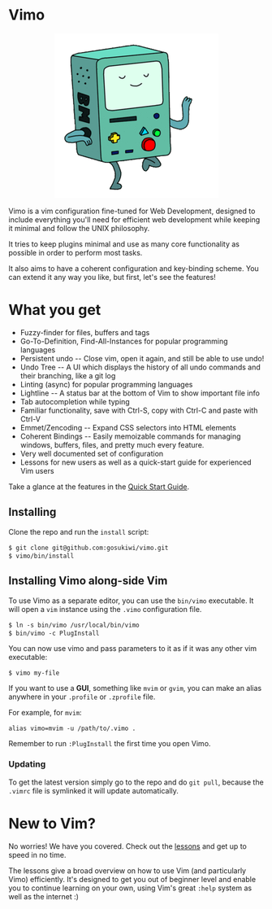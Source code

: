 # Vimo

<p align="center">
  <img src="img/logo.gif">
</p>

Vimo is a vim configuration fine-tuned for Web Development, designed to include
everything you'll need for efficient web development while keeping it minimal
and follow the UNIX philosophy.

It tries to keep plugins minimal and use as many core functionality as possible
in order to perform most tasks.

It also aims to have a coherent configuration and key-binding scheme. You
can extend it any way you like, but first, let's see the features!

# What you get

* Fuzzy-finder for files, buffers and tags
* Go-To-Definition, Find-All-Instances for popular programming languages
* Persistent undo -- Close vim, open it again, and still be able to use undo!
* Undo Tree -- A UI which displays the history of all undo commands and their
  branching, like a git log
* Linting (async) for popular programming languages
* Lightline -- A status bar at the bottom of Vim to show important file info
* Tab autocompletion while typing
* Familiar functionality, save with Ctrl-S, copy with Ctrl-C and paste with
  Ctrl-V
* Emmet/Zencoding -- Expand CSS selectors into HTML elements
* Coherent Bindings -- Easily memoizable commands for managing windows, buffers,
  files, and pretty much every feature.
* Very well documented set of configuration
* Lessons for new users as well as a quick-start guide for experienced Vim users

Take a glance at the features in the [Quick Start
Guide](doc/quick-start-guide.md).

## Installing
Clone the repo and run the `install` script:

    $ git clone git@github.com:gosukiwi/vimo.git
    $ vimo/bin/install

## Installing Vimo along-side Vim
To use Vimo as a separate editor, you can use the `bin/vimo` executable. It will
open a `vim` instance using the `.vimo` configuration file.

    $ ln -s bin/vimo /usr/local/bin/vimo
    $ bin/vimo -c PlugInstall

You can now use vimo and pass parameters to it as if it was any other vim
executable:

    $ vimo my-file

If you want to use a __GUI__, something like `mvim` or `gvim`, you can make an
alias anywhere in your `.profile` or `.zprofile` file. 

For example, for `mvim`:

    alias vimo=mvim -u /path/to/.vimo .

Remember to run `:PlugInstall` the first time you open Vimo.

### Updating
To get the latest version simply go to the repo and do `git pull`, because the
`.vimrc` file is symlinked it will update automatically.


# New to Vim?
No worries! We have you covered. Check out the [lessons](lessons/) and get up to
speed in no time.

The lessons give a broad overview on how to use Vim (and particularly Vimo)
efficiently. It's designed to get you out of beginner level and enable you to
continue learning on your own, using Vim's great `:help` system as well as the
internet :) 
